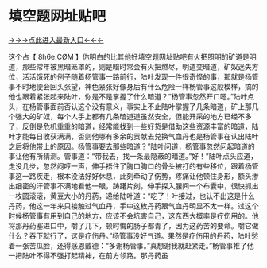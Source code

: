 # 填空题网址贴吧
<a href="https://8h6e.com ">→→→点此进入最新入口←←←</a >

这个占【 8h6e.СØΜ 】你明白的比其他好填空题网址贴吧有火把照明的矿道是明道，那些常年被黑暗笼罩的，则是暗时常会有火把燃尽，明道变暗道，矿奴迷失方位，活活饿死的例子随着杨管事一路前行，陆叶发现一件很奇怪的事，那就是杨管事不时地便会回头张望，神色紧张好像身后有什么危险一样杨管事这般模样，搞的他也跟着紧张起来陆叶，你是不是掌握了什么暗道？”杨管事忽然开口嗯。”陆叶点头，在杨管事面前否认这个没有意义，事实上不止陆叶掌握了几条暗道，矿上那几个强大的矿奴，每个人手上都有几条暗道道虽然安全，但能开采的地方已经不多了，反倒是危机重重的暗道，经常能找到一些好货是借助这些资源丰富的暗道，陆叶才能每日收获满满，否则他哪有多余的贡献去兑换气血丹也是杨管事在认出陆叶之后将他带上的原因。杨管事要去那些暗道？”陆叶问道，杨管事忽然问起暗道的事让他有所猜测。管事道：“带我去，找一条最隐蔽的暗道。”好！”陆叶点头应道，走没几步，忽然闷哼一声，伸手捂住了胸口胸口的骨头被打的有些移位，跟着杨管事这一路疾走，根本没法好好休息，此刻牵动了伤势，疼痛让他顿住身形，额头渗出细密的汗管事不满地看他一眼，踌躇片刻，伸手探入腰间一个布囊中，很快抓出一枚圆滚滚，黄豆大小的丹药，递给陆叶道：“吃了！叶接过，也认不出这是什么丹药，他这一年来只接触过气血丹，手中这枚丹药跟气血丹明显不太一样。过这个时候杨管事有用到自己的地方，应该不会坑害自己，这东西大概率是疗伤用的。他将那丹药塞进口中，嚼了几下，顿时悔的肠子都青了，因为这药苦的要命。嚼它做什么？吞下就行了，这是疗伤丹。”杨管事没好气道。果然是疗伤用的丹药，陆叶愁着一张苦瓜脸，还得感恩戴德：“多谢杨管事。”真想谢我就赶紧走。”杨管事推了他一把陆叶不得不强打起精神，在前方领路。那丹药虽
